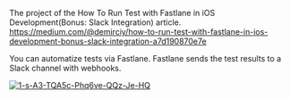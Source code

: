 The project of the How To Run Test with Fastlane in iOS Development(Bonus: Slack Integration) article. https://medium.com/@demirciy/how-to-run-test-with-fastlane-in-ios-development-bonus-slack-integration-a7d190870e7e

You can automatize tests via Fastlane. Fastlane sends the test results to a Slack channel with webhooks.

<a href="https://ibb.co/TL7VSHw"><img src="https://i.ibb.co/hf4PjKg/1-s-A3-TQA5c-Phq6ve-QQz-Je-HQ.png" alt="1-s-A3-TQA5c-Phq6ve-QQz-Je-HQ" border="0"></a>
